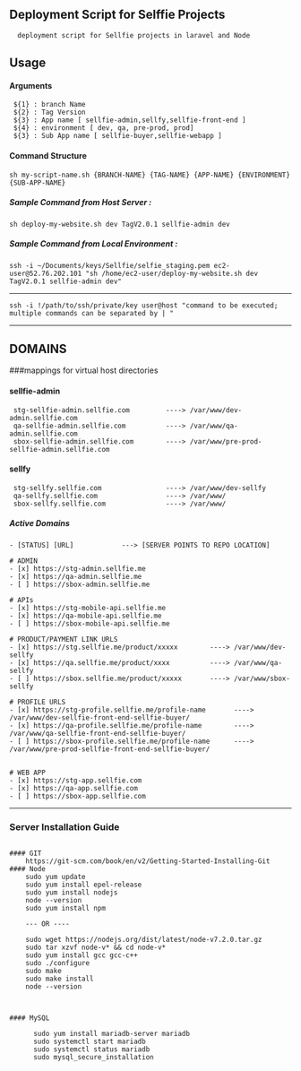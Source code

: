 ## Deployment Script for Selffie Projects
      deployment script for Sellfie projects in laravel and Node


## Usage


#### Arguments
     ${1} : branch Name
     ${2} : Tag Version
     ${3} : App name [ sellfie-admin,sellfy,sellfie-front-end ]
     ${4} : environment [ dev, qa, pre-prod, prod]
     ${3} : Sub App name [ sellfie-buyer,sellfie-webapp ]
    
#### Command Structure 
    sh my-script-name.sh {BRANCH-NAME} {TAG-NAME} {APP-NAME} {ENVIRONMENT} {SUB-APP-NAME}

##### Sample Command from Host Server : 
    sh deploy-my-website.sh dev TagV2.0.1 sellfie-admin dev
##### Sample Command from Local Environment :
    ssh -i ~/Documents/keys/Sellfie/selfie_staging.pem ec2-user@52.76.202.101 "sh /home/ec2-user/deploy-my-website.sh dev TagV2.0.1 sellfie-admin dev"
------
    ssh -i !/path/to/ssh/private/key user@host "command to be executed; multiple commands can be separated by | "




----

## DOMAINS 
###mappings for virtual host directories

#### sellfie-admin
     stg-sellfie-admin.sellfie.com         ----> /var/www/dev-admin.sellfie.com
     qa-sellfie-admin.sellfie.com          ----> /var/www/qa-admin.sellfie.com
     sbox-sellfie-admin.sellfie.com        ----> /var/www/pre-prod-sellfie-admin.sellfie.com

#### sellfy
     stg-sellfy.sellfie.com                ----> /var/www/dev-sellfy
     qa-sellfy.sellfie.com                 ----> /var/www/
     sbox-sellfy.sellfie.com               ----> /var/www/




##### Active Domains

    - [STATUS] [URL]            ---> [SERVER POINTS TO REPO LOCATION]
    
    # ADMIN
    - [x] https://stg-admin.sellfie.me  
    - [x] https://qa-admin.sellfie.me 
    - [ ] https://sbox-admin.sellfie.me
    
    # APIs
    - [x] https://stg-mobile-api.sellfie.me 
    - [x] https://qa-mobile-api.sellfie.me  
    - [ ] https://sbox-mobile-api.sellfie.me
    
    # PRODUCT/PAYMENT LINK URLS
    - [x] https://stg.sellfie.me/product/xxxxx        ----> /var/www/dev-sellfy
    - [x] https://qa.sellfie.me/product/xxxx          ----> /var/www/qa-sellfy
    - [ ] https://sbox.sellfie.me/product/xxxxx       ----> /var/www/sbox-sellfy
    
    # PROFILE URLS
    - [x] https://stg-profile.sellfie.me/profile-name       ----> /var/www/dev-sellfie-front-end-sellfie-buyer/
    - [x] https://qa-profile.sellfie.me/profile-name        ----> /var/www/qa-sellfie-front-end-sellfie-buyer/
    - [ ] https://sbox-profile.sellfie.me/profile-name      ----> /var/www/pre-prod-sellfie-front-end-sellfie-buyer/
    
    
    # WEB APP
    - [x] https://stg-app.sellfie.com  
    - [x] https://qa-app.sellfie.com   
    - [ ] https://sbox-app.sellfie.com



-----

### Server Installation Guide
````

#### GIT
    https://git-scm.com/book/en/v2/Getting-Started-Installing-Git
#### Node
    sudo yum update
    sudo yum install epel-release
    sudo yum install nodejs
    node --version
    sudo yum install npm

    --- OR ----

    sudo wget https://nodejs.org/dist/latest/node-v7.2.0.tar.gz
    sudo tar xzvf node-v* && cd node-v*
    sudo yum install gcc gcc-c++
    sudo ./configure
    sudo make
    sudo make install
    node --version



#### MySQL 

      sudo yum install mariadb-server mariadb
      sudo systemctl start mariadb
      sudo systemctl status mariadb
      sudo mysql_secure_installation
      
      

